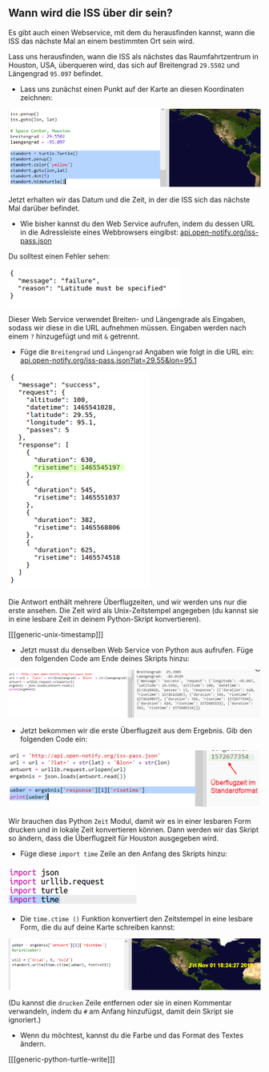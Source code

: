 ## Wann wird die ISS über dir sein?

Es gibt auch einen Webservice, mit dem du herausfinden kannst, wann die ISS das nächste Mal an einem bestimmten Ort sein wird.

Lass uns herausfinden, wann die ISS als nächstes das Raumfahrtzentrum in Houston, USA, überqueren wird, das sich auf Breitengrad `29.5502` und Längengrad `95.097` befindet.

+ Lass uns zunächst einen Punkt auf der Karte an diesen Koordinaten zeichnen:

![screenshot](images/iss-houston.png)

Jetzt erhalten wir das Datum und die Zeit, in der die ISS sich das nächste Mal darüber befindet.

+ Wie bisher kannst du den Web Service aufrufen, indem du dessen URL in die Adressleiste eines Webbrowsers eingibst: <a href="http://api.open-notify.org/iss-pass.json" target="_blank">api.open-notify.org/iss-pass.json</a>

Du solltest einen Fehler sehen:

![Screenshot](images/iss-pass-error.png)

Dieser Web Service verwendet Breiten- und Längengrade als Eingaben, sodass wir diese in die URL aufnehmen müssen. Eingaben werden nach einem `?` hinzugefügt und mit `&` getrennt.

+ Füge die `Breitengrad` und `Längengrad` Angaben wie folgt in die URL ein: <a href="http://api.open-notify.org/iss-pass.json?lat=29.55&lon=95.1" target="_blank"> api.open-notify.org/iss-pass.json?lat=29.55&lon=95.1</a>

![Screenshot](images/iss-passtimes.png)

Die Antwort enthält mehrere Überflugzeiten, und wir werden uns nur die erste ansehen. Die Zeit wird als Unix-Zeitstempel angegeben (du kannst sie in eine lesbare Zeit in deinem Python-Skript konvertieren).

[[[generic-unix-timestamp]]]

+ Jetzt musst du denselben Web Service von Python aus aufrufen. Füge den folgenden Code am Ende deines Skripts hinzu:

![Screenshot](images/iss-passover.png)

+ Jetzt bekommen wir die erste Überflugzeit aus dem Ergebnis. Gib den folgenden Code ein:

![screenshot](images/iss-print-pass.png)

Wir brauchen das Python `Zeit` Modul, damit wir es in einer lesbaren Form drucken und in lokale Zeit konvertieren können. Dann werden wir das Skript so ändern, dass die Überflugzeit für Houston ausgegeben wird.

+ Füge diese `import time` Zeile an den Anfang des Skripts hinzu:

![Screenshot](images/iss-time.png)

+ Die `time.ctime ()` Funktion konvertiert den Zeitstempel in eine lesbare Form, die du auf deine Karte schreiben kannst:

![Screenshot](images/iss-pass-write.png)

(Du kannst die `drucken` Zeile entfernen oder sie in einen Kommentar verwandeln, indem du `#` am Anfang hinzufügst, damit dein Skript sie ignoriert.)

+ Wenn du möchtest, kannst du die Farbe und das Format des Textes ändern. 

[[[generic-python-turtle-write]]]